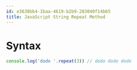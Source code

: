 ```yaml
---
id: e3638bb4-1baa-4619-b2b9-283040f14b65
title: JavaScript String Repeat Method
---
```


# Syntax

``` javascript
console.log('dodo '.repeat(3)) // dodo dodo dodo
```
